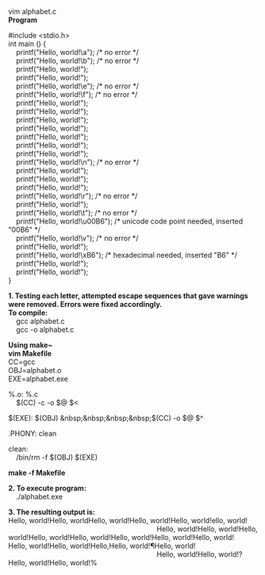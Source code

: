 vim alphabet.c  
**Program**  

#include <stdio.h>  
int main () {  
&nbsp;&nbsp;&nbsp;&nbsp;printf("Hello, world!\a"); /\* no error \*/  
&nbsp;&nbsp;&nbsp;&nbsp;printf("Hello, world!\b"); /\* no error \*/  
&nbsp;&nbsp;&nbsp;&nbsp;printf("Hello, world!");  
&nbsp;&nbsp;&nbsp;&nbsp;printf("Hello, world!");  
&nbsp;&nbsp;&nbsp;&nbsp;printf("Hello, world!\e"); /\* no error \*/  
&nbsp;&nbsp;&nbsp;&nbsp;printf("Hello, world!\f"); /\* no error \*/  
&nbsp;&nbsp;&nbsp;&nbsp;printf("Hello, world!");  
&nbsp;&nbsp;&nbsp;&nbsp;printf("Hello, world!");  
&nbsp;&nbsp;&nbsp;&nbsp;printf("Hello, world!");  
&nbsp;&nbsp;&nbsp;&nbsp;printf("Hello, world!");  
&nbsp;&nbsp;&nbsp;&nbsp;printf("Hello, world!");  
&nbsp;&nbsp;&nbsp;&nbsp;printf("Hello, world!");  
&nbsp;&nbsp;&nbsp;&nbsp;printf("Hello, world!");  
&nbsp;&nbsp;&nbsp;&nbsp;printf("Hello, world!\n"); /\* no error \*/  
&nbsp;&nbsp;&nbsp;&nbsp;printf("Hello, world!");  
&nbsp;&nbsp;&nbsp;&nbsp;printf("Hello, world!");  
&nbsp;&nbsp;&nbsp;&nbsp;printf("Hello, world!");  
&nbsp;&nbsp;&nbsp;&nbsp;printf("Hello, world!\r"); /\* no error \*/  
&nbsp;&nbsp;&nbsp;&nbsp;printf("Hello, world!");  
&nbsp;&nbsp;&nbsp;&nbsp;printf("Hello, world!\t"); /\* no error \*/  
&nbsp;&nbsp;&nbsp;&nbsp;printf("Hello, world!\u00B6"); /\* unicode code point needed, inserted "00B6" \*/  
&nbsp;&nbsp;&nbsp;&nbsp;printf("Hello, world!\v"); /\* no error \*/  
&nbsp;&nbsp;&nbsp;&nbsp;printf("Hello, world!");  
&nbsp;&nbsp;&nbsp;&nbsp;printf("Hello, world!\xB6"); /\* hexadecimal needed, inserted "B6" \*/  
&nbsp;&nbsp;&nbsp;&nbsp;printf("Hello, world!");  
&nbsp;&nbsp;&nbsp;&nbsp;printf("Hello, world!");  
}  

**1. Testing each letter, attempted escape sequences that gave warnings were removed. Errors were fixed accordingly.**  
**To compile:**  
&nbsp;&nbsp;&nbsp;&nbsp;gcc alphabet.c  
&nbsp;&nbsp;&nbsp;&nbsp;gcc -o alphabet.c 

**Using make~**  
**vim Makefile**  
CC=gcc  
OBJ=alphabet.o  
EXE=alphabet.exe  

%.o: %.c   
&nbsp;&nbsp;&nbsp;&nbsp;$(CC) -c -o $@ $<  

$(EXE): $(OBJ)  
&nbsp;&nbsp;&nbsp;&nbsp;$(CC) -o $@ $^  

.PHONY: clean  

clean:  
&nbsp;&nbsp;&nbsp;&nbsp;/bin/rm -f $(OBJ) $(EXE)  

**make -f Makefile**

**2. To execute program:**  
&nbsp;&nbsp;&nbsp;&nbsp;./alphabet.exe  

**3. The resulting output is:**  
Hello, world!Hello, worldHello, world!Hello, world!Hello, world!ello, world!  
&nbsp;&nbsp;&nbsp;&nbsp;&nbsp;&nbsp;&nbsp;&nbsp;&nbsp;&nbsp;&nbsp;&nbsp;&nbsp;&nbsp;&nbsp;&nbsp;&nbsp;&nbsp;&nbsp;&nbsp;&nbsp;&nbsp;&nbsp;&nbsp;&nbsp;&nbsp;&nbsp;&nbsp;&nbsp;&nbsp;&nbsp;&nbsp;&nbsp;&nbsp;&nbsp;&nbsp;&nbsp;&nbsp;&nbsp;&nbsp;&nbsp;&nbsp;&nbsp;&nbsp;&nbsp;&nbsp;&nbsp;&nbsp;&nbsp;&nbsp;&nbsp;&nbsp;&nbsp;&nbsp;&nbsp;&nbsp;&nbsp;&nbsp;&nbsp;&nbsp;&nbsp;&nbsp;&nbsp;&nbsp;&nbsp;&nbsp;&nbsp;&nbsp;&nbsp;&nbsp;&nbsp;&nbsp;&nbsp;&nbsp;&nbsp;&nbsp;Hello, world!Hello, world!Hello, world!Hello, world!Hello, world!Hello, world!Hello, world!Hello, world!  
Hello, world!Hello, world!Hello,Hello, world!¶Hello, world!  
&nbsp;&nbsp;&nbsp;&nbsp;&nbsp;&nbsp;&nbsp;&nbsp;&nbsp;&nbsp;&nbsp;&nbsp;&nbsp;&nbsp;&nbsp;&nbsp;&nbsp;&nbsp;&nbsp;&nbsp;&nbsp;&nbsp;&nbsp;&nbsp;&nbsp;&nbsp;&nbsp;&nbsp;&nbsp;&nbsp;&nbsp;&nbsp;&nbsp;&nbsp;&nbsp;&nbsp;&nbsp;&nbsp;&nbsp;&nbsp;&nbsp;&nbsp;&nbsp;&nbsp;&nbsp;&nbsp;&nbsp;&nbsp;&nbsp;&nbsp;&nbsp;&nbsp;&nbsp;&nbsp;&nbsp;&nbsp;&nbsp;&nbsp;&nbsp;&nbsp;&nbsp;&nbsp;&nbsp;&nbsp;&nbsp;&nbsp;&nbsp;&nbsp;&nbsp;&nbsp;&nbsp;&nbsp;&nbsp;&nbsp;&nbsp;&nbsp;Hello, world!Hello, world!?Hello, world!Hello, world!%
